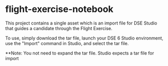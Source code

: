 # flight-exercise-notebook

This project contains a single asset which is an import file for DSE Studio that guides a candidate through the Flight Exercise.

To use, simply download the tar file, launch your DSE 6 Studio environment, use the "Import" command in Studio, and select the tar file.  

**Note:  You not need to expand the tar file.  Studio expects a tar file for import
